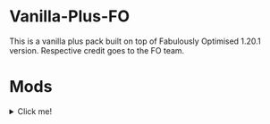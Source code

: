 # Vanilla-Plus-FO
This is a vanilla plus pack built on top of Fabulously Optimised 1.20.1 version. Respective credit goes to the FO team.

# Mods
<details>
<summary>Click me!</summary>

1. **EMI Enchants**
   - Version: 1.0.0
2. **Continuity**
   - Version: 3.0.0-beta.4+1.20.1
3. **Xaero's Minimap**
   - Version: 24.2.0_Fabric_1.20
4. **YetAnotherConfigLib**
   - Version: 3.2.1+1.20-fabric
5. **Coven**
   - Version: 0.16.2
6. **Dramatic Skys**
   - Version: 1.5.3.24
7. **Puzzle**
   - Version: 1.5.2+1.20
8. **Fabrishot**
   - Version: 1.10.0
9. **[EMF] Entity Model Features**
   - Version: 1.0.2
10. **More Culling**
    - Version: v0.19.0-1.20.x
11. **ImmediatelyFast**
    - Version: 1.2.6+1.20.2
12. **Even Better Enchants**
    - Version: 1-20
13. **EMIffect**
    - Version: fabric-1.1.2+mc1.20.1
14. **Capes**
    - Version: 1.5.2+1.20
15. **Terralith**
    - Version: 2.5.4
16. **More Chat History**
    - Version: mc1.19.1-1.1.1
17. **Easy Magic**
    - Version: v8.0.1-1.20.1-Fabric
18. **Cloth Config API**
    - Version: 11.1.106+fabric
19. **Sodium**
    - Version: mc1.20.1-0.5.3
20. **Extended Drawers**
    - Version: 2.1.1+mc.1.20.1
21. **[ETF] Entity Texture Features**
    - Version: 4.5.1
22. **Reese's Sodium Options**
    - Version: mc1.20.1-1.6.5
23. **RightClickHarvest**
    - Version: 3.2.3+1.19.x-1.20.1-fabric
24. **Dungeons and Taverns Ancient City Overhaul**
    - Version: 1+mod
25. **Controlify**
    - Version: 1.6.0+1.20
26. **Visible Ores**
    - Version: 2.10
27. **AdvancementInfo**
    - Version: 1.20-fabric0.83.0-1.4
28. **Fabric Language Kotlin**
    - Version: 1.10.10+kotlin.1.9.10
29. **FabricSkyBoxes Interop**
    - Version: mc1.20.1-1.3.6
30. **JamLib**
    - Version: 0.6.1+1.20.x
31. **OptiGUI**
    - Version: 2.1.5
32. **Cardinal Components API**
    - Version: 5.2.2
33. **SuperMartijn642's Config Lib**
    - Version: 1.1.8a-fabric-mc1.20.1
34. **Dynamic FPS**
    - Version: 3.2.1
35. **Balm**
    - Version: 7.3.6+fabric-1.20.1
36. **Entity Culling**
    - Version: 1.6.2-1.20.2
37. **Memory Leak Fix**
    - Version: v1.1.2
38. **Xaero's World Map**
    - Version: 1.38.8_Fabric_1.20
39. **Enhanced Block Entities**
    - Version: 0.9+1.20
40. **Easy Anvils**
    - Version: v8.0.2-1.20.1-Fabric
41. **Indium**
    - Version: 1.0.27+mc1.20.1
42. **Fabric API**
    - Version: 0.92.0+1.20.1
43. **Animatica**
    - Version: 0.6+1.20
44. **Sodium Extra**
    - Version: mc1.20.1-0.5.1
45. **Puzzles Lib**
    - Version: v8.0.15-1.20.1-Fabric
46. **Puzzles Lib**
    - Version: v8.1.21-1.20.1-Fabric
47. **Model Gap Fix**
    - Version: 1.14
48. **Debugify**
    - Version: 1.20.1+2.0
49. **Enhanced Boss Bars**
    - Version: 1.4.1
50. **Clumps**
    - Version: 12.0.0.4
51. **Your Options Shall Be Respected (YOSBR)**
    - Version: 0.1.2
52. **Lithostitched**
    - Version: 1.1.6
53. **Kappa Shader**
    - Version: 5.2
54. **FabricSkyboxes**
    - Version: mc1.20.1-0.7.3
55. **Iris Shaders**
    - Version: 1.6.10+1.20.1
56. **Simple Magnets**
    - Version: 1.1.11-fabric-mc1.20
57. **Remove Reloading Screen**
    - Version: 3.2.0-1.20.1-fabric
58. **Mouse Tweaks**
    - Version: 1.20-2.26-fabric
59. **Silk**
    - Version: 1.10.1
60. **Tree Harvester**
    - Version: 1.20.1-8.7-fabric+forge+neo
61. **Mythic Metals**
    - Version: 0.19.9+1.20.1
62. **Vein Mining**
    - Version: 1.5.0+1.20.1
63. **EMI Addon: Extra Mod Integrations**
    - Version: 0.4.6+1.20.1
64. **oωo (owo-lib)**
    - Version: 0.11.2+1.20
65. **Fast Better Grass**
    - Version: 1.20.2
66. **Collective**
    - Version: 1.20.1-7.71-fabric+forge+neo
67. **EMI**
    - Version: 1.1.10+1.20.1+fabric
68. **ChoiceTheorem's Overhauled Village**
    - Version: 3.4.6
69. **Searchables**
    - Version: 1.0.3
70. **Easy Shulker Boxes**
    - Version: v8.0.2-1.20.1-Fabric
71. **Lithium**
    - Version: mc1.20.1-0.11.2
72. **Pinku's Pink GUI Pack Addon - Full Pink Title**
    - Version: 1.0
73. **EMI Trades**
    - Version: fabric-1.2.1+mc1.20.1
74. **Alloy Forgery**
    - Version: 2.1.2+1.20
75. **Carry On**
    - Version: 2.1.2.7
76. **Borderless Mining**
    - Version: 1.1.8+1.20.1
77. **Better Mount HUD**
    - Version: 1.2.2
78. **Tectonic**
    - Version: 2.3.5b
79. **Mod Menu**
    - Version: 7.2.2
80. **Fadeless**
    - Version: 1.0.1
81. **ModernFix**
    - Version: 5.8.1+mc1.20.1
82. **Forge Config API Port**
    - Version: v8.0.0-1.20.1-Fabric
83. **CIT Resewn**
    - Version: 1.1.3+1.20
84. **e4mc**
    - Version: 4.0.1+1.19.4-fabric
85. **Main Menu Credits**
    - Version: 1.1.2
86. **No Chat Reports**
    - Version: Fabric-1.20.1-v2.2.2
87. **EMI Loot**
    - Version: 0.6.6+1.20.1
88. **SuperMartijn642's Core Lib**
    - Version: 1.1.17-fabric-mc1.20.1
89. **Dungeons and Taverns Stronghold Overhaul**
    - Version: 1+mod
90. **Traveler's Backpack**
    - Version: 1.20.1-9.1.15
91. **EMI Ores**
    - Version: 0.4+1.20.1
92. **MixinTrace**
    - Version: 1.1.1+1.17
93. **Wraith Waystones**
    - Version: 3.3.2+mc1.20.1
94. **Chat Reporting Helper**
    - Version: 3.5
95. **Dungeons and Taverns**
    - Version: 3.0.3.f+mod
96. **Mouse Wheelie**
    - Version: 1.13.0+mc1.20.1
97. **Hang Glider**
    - Version: v8.0.1-1.20.1-Fabric
98. **Language Reload**
    - Version: 1.5.9+1.20.1
99. **FerriteCore**
    - Version: 6.0.0-fabric
100. **Motschen's Better Leaves**
    - Version: 8.0
101. **Zoomify**
    - Version: 2.11.2
102. **Pinku's Pink GUI Pack**
    - Version: V.2.2
103. **EMI Enchanting**
    - Version: 0.1.0+1.20.1
104. **FastQuit**
    - Version: 3.0.0+1.20+
105. **Controlling**
    - Version: 12.0.2
106. **LambDynamicLights**
    - Version: 2.3.2+1.20.1
107. **Translations for Sodium**
    - Version: v2.18.0
108. **Mod Menu Helper**
    - Added via overrides
</details>

